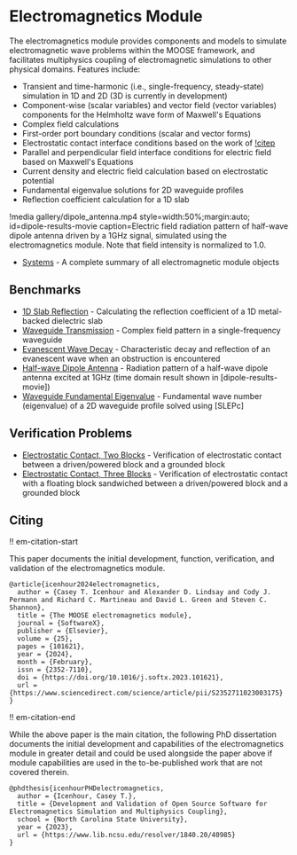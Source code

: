 # Electromagnetics Module

The electromagnetics module provides components and models to simulate electromagnetic
wave problems within the MOOSE framework, and facilitates multiphysics coupling of
electromagnetic simulations to other physical domains. Features include:

- Transient and time-harmonic (i.e., single-frequency, steady-state) simulation
  in 1D and 2D (3D is currently in development)
- Component-wise (scalar variables) and vector field (vector variables) components
  for the Helmholtz wave form of Maxwell's Equations
- Complex field calculations
- First-order port boundary conditions (scalar and vector forms)
- Electrostatic contact interface conditions based on the work of [!citep](cincotti2007sps)
- Parallel and perpendicular field interface conditions for electric field based on Maxwell's Equations
- Current density and electric field calculation based on electrostatic potential
- Fundamental eigenvalue solutions for 2D waveguide profiles
- Reflection coefficient calculation for a 1D slab

!media gallery/dipole_antenna.mp4
       style=width:50%;margin:auto;
       id=dipole-results-movie
       caption=Electric field radiation pattern of half-wave dipole antenna driven by a 1GHz signal, simulated using the electromagnetics module. Note that field intensity is normalized to 1.0.

- [Systems](modules/electromagnetics/systems.md) - A complete summary of all electromagnetic module objects

## Benchmarks

- [1D Slab Reflection](benchmarks/OneDReflection.md) - Calculating the reflection
  coefficient of a 1D metal-backed dielectric slab
- [Waveguide Transmission](benchmarks/WaveguideTransmission.md) - Complex field
  pattern in a single-frequency waveguide
- [Evanescent Wave Decay](benchmarks/EvanescentWave.md) - Characteristic decay and
  reflection of an evanescent wave when an obstruction is encountered
- [Half-wave Dipole Antenna](benchmarks/DipoleAntenna.md) - Radiation pattern of a
  half-wave dipole antenna excited at 1GHz (time domain result shown in [dipole-results-movie])
- [Waveguide Fundamental Eigenvalue](benchmarks/WaveguideEigenvalue.md) - Fundamental
  wave number (eigenvalue) of a 2D waveguide profile solved using [SLEPc]

## Verification Problems

- [Electrostatic Contact, Two Blocks](verification/electrostatic_contact_two_block.md) - Verification
  of electrostatic contact between a driven/powered block and a grounded block
- [Electrostatic Contact, Three Blocks](verification/electrostatic_contact_three_block.md) - Verification
  of electrostatic contact with a floating block sandwiched between a driven/powered block and a grounded
  block

## Citing

!! em-citation-start

This paper documents the initial development, function, verification, and validation
of the electromagnetics module.

```
@article{icenhour2024electromagnetics,
  author = {Casey T. Icenhour and Alexander D. Lindsay and Cody J. Permann and Richard C. Martineau and David L. Green and Steven C. Shannon},
  title = {The MOOSE electromagnetics module},
  journal = {SoftwareX},
  publisher = {Elsevier},
  volume = {25},
  pages = {101621},
  year = {2024},
  month = {February},
  issn = {2352-7110},
  doi = {https://doi.org/10.1016/j.softx.2023.101621},
  url = {https://www.sciencedirect.com/science/article/pii/S2352711023003175}
}
```

!! em-citation-end

While the above paper is the main citation, the following PhD dissertation documents the initial
development and capabilities of the electromagnetics module in greater detail and could be used
alongside the paper above if module capabilities are used in the to-be-published work that are not
covered therein.

```
@phdthesis{icenhourPHDelectromagnetics,
  author = {Icenhour, Casey T.},
  title = {Development and Validation of Open Source Software for Electromagnetics Simulation and Multiphysics Coupling},
  school = {North Carolina State University},
  year = {2023},
  url = {https://www.lib.ncsu.edu/resolver/1840.20/40985}
}
```
